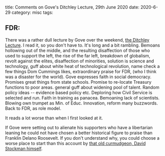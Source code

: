 title: Comments on Gove's Ditchley Lecture, 29th June 2020
date: 2020-6-29
category: misc
tags: 


## FDR:

There was a rather dull lecture by Gove over the weekend, [the Ditchley Lecture](https://www.gov.uk/government/publications/the-privilege-of-public-service-given-as-the-ditchley-annual-lecture).
I read it, so you don't have to.
It's long and a bit rambling.
Bemoans hollowing out of the middle, and the resulting disaffection of those who used to support the left, the rise of the far left, breakdown of globalism, revolt against the elites, 
disaffection of minorities, 
solution is science and technology,
guff about white heat of technological revolution, name check a few things Dom Cummings likes,
extraordinary praise for FDR, (who I think was a disaster for the world).
Gove expresses faith in social democracy.
Promises great things from state schools.
Promise to re-locate Treasury functions to poor areas.
general guff about widening pool of talent.
Random policy ideas -- evidence based policy etc.
Deploring how Civil Service is selected and run.
Faith in training as panacea.
Bemoaning lack of scientists.
Blowing own trumpet as Min. of Educ.
Innovation, reform many buzzwords.
Back to FDR, as role model.

It reads a lot worse than when I first looked at it. 

If Gove were setting out to alienate his supporters who have a libertarian leaning he could not have chosen a better historical figure to praise than Franklin Delano Roosevelt. If you don't understand why, you could choose a worse place to start than this account by [that old curmudgeon, David Stockman himself](https://mises.org/wire/mythical-banking-crisis-and-failure-new-deal).



